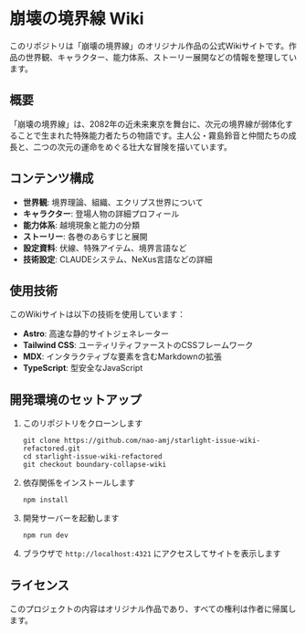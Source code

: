 # 崩壊の境界線 Wiki

このリポジトリは「崩壊の境界線」のオリジナル作品の公式Wikiサイトです。作品の世界観、キャラクター、能力体系、ストーリー展開などの情報を整理しています。

## 概要

「崩壊の境界線」は、2082年の近未来東京を舞台に、次元の境界線が弱体化することで生まれた特殊能力者たちの物語です。主人公・霧島鈴音と仲間たちの成長と、二つの次元の運命をめぐる壮大な冒険を描いています。

## コンテンツ構成

- **世界観**: 境界理論、組織、エクリプス世界について
- **キャラクター**: 登場人物の詳細プロフィール
- **能力体系**: 越境現象と能力の分類
- **ストーリー**: 各巻のあらすじと展開
- **設定資料**: 伏線、特殊アイテム、境界言語など
- **技術設定**: CLAUDEシステム、NeXus言語などの詳細

## 使用技術

このWikiサイトは以下の技術を使用しています：

- **Astro**: 高速な静的サイトジェネレーター
- **Tailwind CSS**: ユーティリティファーストのCSSフレームワーク
- **MDX**: インタラクティブな要素を含むMarkdownの拡張
- **TypeScript**: 型安全なJavaScript

## 開発環境のセットアップ

1. このリポジトリをクローンします
   ```
   git clone https://github.com/nao-amj/starlight-issue-wiki-refactored.git
   cd starlight-issue-wiki-refactored
   git checkout boundary-collapse-wiki
   ```

2. 依存関係をインストールします
   ```
   npm install
   ```

3. 開発サーバーを起動します
   ```
   npm run dev
   ```

4. ブラウザで `http://localhost:4321` にアクセスしてサイトを表示します

## ライセンス

このプロジェクトの内容はオリジナル作品であり、すべての権利は作者に帰属します。